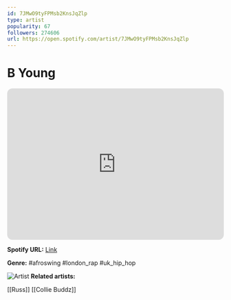 ```yaml
---
id: 7JMwO9tyFPMsb2KnsJqZlp
type: artist
popularity: 67
followers: 274606
url: https://open.spotify.com/artist/7JMwO9tyFPMsb2KnsJqZlp
---
```

# B Young

<iframe style="border-radius:12px" src="https://open.spotify.com/embed/artist/7JMwO9tyFPMsb2KnsJqZlp" width="100%" height="352" frameBorder="0" allowfullscreen="" allow="autoplay; clipboard-write; encrypted-media; fullscreen; picture-in-picture" loading="lazy"></iframe>

**Spotify URL:** [Link](https://open.spotify.com/artist/7JMwO9tyFPMsb2KnsJqZlp)

**Genre:**  #afroswing #london_rap #uk_hip_hop

![Artist](https://i.scdn.co/image/ab6761610000e5eba949a21d0e3ea6a889a0de2f)
**Related artists:**

[[Russ]]
[[Collie Buddz]]
